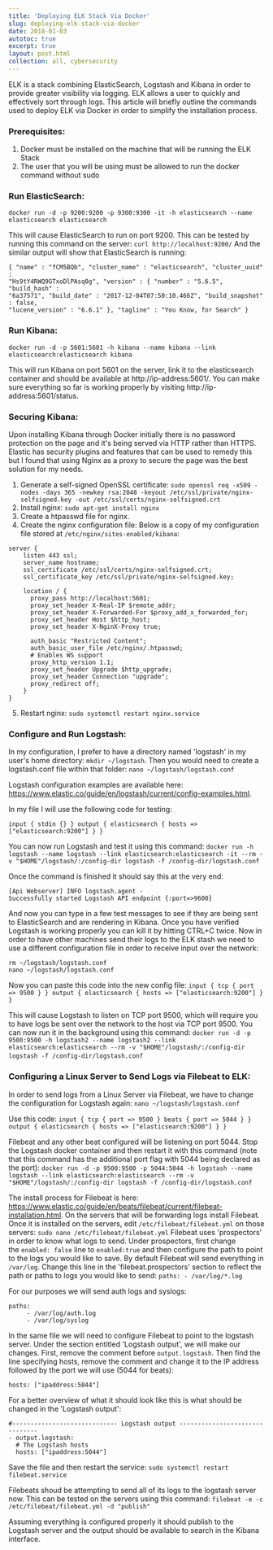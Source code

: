 ```yaml
---
title: 'Deploying ELK Stack Via Docker'
slug: deploying-elk-stack-via-docker
date: 2018-01-03
autotoc: true
excerpt: true
layout: post.html
collection: all, cybersecurity
---
```



ELK is a stack combining ElasticSearch,
Logstash and Kibana in order to provide greater visibility via logging. ELK
allows a user to quickly and effectively sort through logs. This article will
briefly outline the commands used to deploy ELK via Docker in order to simplify
the installation process.  

### Prerequisites:
1. Docker must be installed on the machine that will be running the ELK Stack
2. The user that you will be using must be allowed to run the docker command
without sudo  

### Run ElasticSearch:
```
docker run -d -p 9200:9200 -p 9300:9300 -it -h elasticsearch --name elasticsearch elasticsearch
```
This will cause ElasticSearch to run on port 9200.
This can be tested by running this command on the server: `curl http://localhost:9200/` And the similar output will show that ElasticSearch is running:
```
{ "name" : "fCM5BQb", "cluster_name" : "elasticsearch", "cluster_uuid" :
"Hs9tY4RWQ9GTxoDlPAsq0g", "version" : { "number" : "5.6.5", "build_hash" :
"6a37571", "build_date" : "2017-12-04T07:50:10.466Z", "build_snapshot" : false,
"lucene_version" : "6.6.1" }, "tagline" : "You Know, for Search" }  
```

### Run Kibana:
```
docker run -d -p 5601:5601 -h kibana --name kibana --link elasticsearch:elasticsearch kibana
```
This will run Kibana on port 5601 on the server, link it to the elasticsearch container and should be available at http://ip-address:5601/. You can make sure everything so far is working properly by visiting http://ip-address:5601/status.

### Securing Kibana:
Upon installing Kibana through Docker initially there is no password protection
on the page and it's being served via HTTP rather than HTTPS. Elastic has
security plugins and features that can be used to remedy this but I found that
using Nginx as a proxy to secure the page was the best solution for my needs.

1. Generate a self-signed OpenSSL certificate: `sudo openssl req -x509 -nodes -days 365 -newkey rsa:2048 -keyout /etc/ssl/private/nginx-selfsigned.key -out /etc/ssl/certs/nginx-selfsigned.crt`
2. Install nginx: `sudo apt-get install nginx`
3. Create a htpasswd file for nginx.
4. Create the nginx configuration file: Below is a copy of my configuration file stored at `/etc/nginx/sites-enabled/kibana`:
```
server {
    listen 443 ssl;
    server_name hostname;
    ssl_certificate /etc/ssl/certs/nginx-selfsigned.crt;
    ssl_certificate_key /etc/ssl/private/nginx-selfsigned.key;

    location / {
      proxy_pass http://localhost:5601;
      proxy_set_header X-Real-IP $remote_addr;
      proxy_set_header X-Forwarded-For $proxy_add_x_forwarded_for;
      proxy_set_header Host $http_host;
      proxy_set_header X-NginX-Proxy true;

      auth_basic "Restricted Content";
      auth_basic_user_file /etc/nginx/.htpasswd;
      # Enables WS support
      proxy_http_version 1.1;
      proxy_set_header Upgrade $http_upgrade;
      proxy_set_header Connection "upgrade";
      proxy_redirect off;
    }
}
```

5. Restart nginx: `sudo systemctl restart nginx.service` 

### Configure and Run Logstash:
In my configuration, I prefer to have a directory named 'logstash' in my user's home directory: `mkdir ~/logstash`.
Then you would need to create a logstash.conf file within that folder: `nano ~/logstash/logstash.conf`

Logstash configuration examples are available here: https://www.elastic.co/guide/en/logstash/current/config-examples.html.

In my file I will use the following code for testing:
```
input { stdin {} } output { elasticsearch { hosts => ["elasticsearch:9200"] } }
```

You can now run Logstash and test it using this command: `docker run -h logstash --name logstash --link elasticsearch:elasticsearch -it --rm -v "$HOME"/logstash/:/config-dir logstash -f /config-dir/logstash.conf`

Once the command is finished it should say this at the very end:
```
[Api Webserver] INFO logstash.agent -
Successfully started Logstash API endpoint {:port=>9600}
```

And now you can type in a few test messages to see if they are being sent to ElasticSearch and are rendering in Kibana. Once you have verified Logstash is working properly you can kill it by hitting CTRL+C twice. Now in order to have other machines send their logs to the ELK stash we need to use a different configuration file in order to receive input over the network:
```
rm ~/logstash/logstash.conf
nano ~/logstash/logstash.conf
```

Now you can paste this code into the new config file:
`input { tcp { port => 9500 } } output { elasticsearch { hosts => ["elasticsearch:9200"] } }`

This will cause Logstash to listen on TCP port 9500, which will require you to have logs be sent over the network to the host via TCP port 9500. You can now run it in the background using this command: `docker run -d -p 9500:9500 -h logstash2 --name logstash2 --link elasticsearch:elasticsearch --rm -v "$HOME"/logstash/:/config-dir logstash -f /config-dir/logstash.conf` 


### Configuring a Linux Server to Send Logs via Filebeat to ELK:
In order to send logs from a Linux Server via Filebeat, we have to change the configuration for Logstash again:
`nano ~/logstash/logstash.conf`

Use this code:
`input { tcp { port => 9500 } beats { port => 5044 } } output { elasticsearch { hosts => ["elasticsearch:9200"] } }`

Filebeat and any other beat configured will be listening on port 5044. Stop the Logstash docker container and then restart it with this command (note that this command has the additional port flag with 5044 being declared as the port):
`docker run -d -p 9500:9500 -p 5044:5044 -h logstash --name logstash --link elasticsearch:elasticsearch --rm -v "$HOME"/logstash/:/config-dir logstash -f /config-dir/logstash.conf`

The install process for Filebeat is here: https://www.elastic.co/guide/en/beats/filebeat/current/filebeat-installation.html. On the servers that will be forwarding logs install Filebeat. Once it is installed on the servers, edit `/etc/filebeat/filebeat.yml` on those servers:
`sudo nano /etc/filebeat/filebeat.yml`
Filebeat uses 'prospectors' in order to know what logs to send. Under prospectors, first change the `enabled: false` line to `enabled:true` and then configure the path to point to the logs you would like to save. By default Filebeat will send everything in `/var/log`. Change this line in the 'filebeat.prospectors' section to reflect the path or paths to logs you would like to send:
`paths: - /var/log/*.log`

For our purposes we will send auth logs and syslogs:
```
paths:
     - /var/log/auth.log
     - /var/log/syslog
```

In the same file we will need to configure Filebeat to point to the logstash server. Under the section entitled 'Logstash output', we will make our changes. First, remove the comment before `output.logstash`. Then find the line specifying hosts, remove the comment and change it to the IP address followed by the port we will use (5044 for beats):
```
hosts: ["ipaddress:5044"]
```

For a better overview of what it should look like this is what should be changed in the 'Logstash output':
```
#----------------------------- Logstash output -------------------------------
- output.logstash:
  # The Logstash hosts
  hosts: ["ipaddress:5044"]
```

Save the file and then restart the service:
`sudo systemctl restart filebeat.service`

Filebeats shoud be attempting to send all of its logs to the logstash server now. This can be tested on the servers using this command:
`filebeat -e -c /etc/filebeat/filebeat.yml -d "publish"`

Assuming everything is configured properly it should publish to the Logstash server and the output should be available to search in the Kibana interface.
